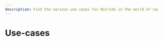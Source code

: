 ```yaml
---
description: Find the various use cases for Nitride in the world of confidential computing.
---
```


# Use-cases

